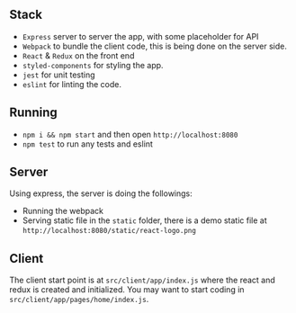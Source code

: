 ## Stack
- `Express` server to server the app, with some placeholder for API 
- `Webpack` to bundle the client code, this is being done on the server side. 
- `React` & `Redux` on the front end 
- `styled-components` for styling the app. 
- `jest` for unit testing
- `eslint` for linting the code. 

## Running
- `npm i && npm start` and then open `http://localhost:8080`
- `npm test` to run any tests and eslint

## Server
Using express, the server is doing the followings:
- Running the webpack 
- Serving static file in the `static` folder, there is a demo static file at `http://localhost:8080/static/react-logo.png`

## Client
The client start point is at `src/client/app/index.js` where the react and redux is created and initialized. You may want to start coding in `src/client/app/pages/home/index.js`.